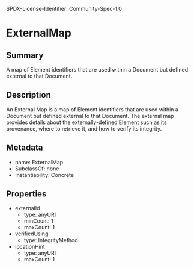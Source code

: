 SPDX-License-Identifier: Community-Spec-1.0

# ExternalMap

## Summary

A map of Element identifiers that are used within a Document but defined external to that Document.

## Description

An External Map is a map of Element identifiers that are used within a Document
but defined external to that Document.
The external map provides details about the externally-defined Element
such as its provenance, where to retrieve it, and how to verify its integrity.


## Metadata

- name: ExternalMap
- SubclassOf: none
- Instantiability: Concrete


## Properties

- externalId
  - type: anyURI
  - minCount: 1
  - maxCount: 1
- verifiedUsing
  - type: IntegrityMethod
- locationHint
  - type: anyURI
  - maxCount: 1

